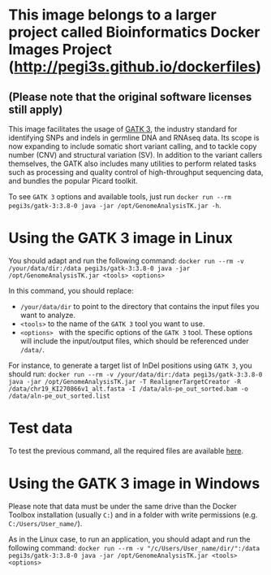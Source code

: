 # This image belongs to a larger project called Bioinformatics Docker Images Project (http://pegi3s.github.io/dockerfiles)
## (Please note that the original software licenses still apply)

This image facilitates the usage of [GATK 3](https://gatk.broadinstitute.org/hc/en-us), the industry standard for identifying SNPs and indels in germline DNA and RNAseq data. Its scope is now expanding to include somatic short variant calling, and to tackle copy number (CNV) and structural variation (SV). In addition to the variant callers themselves, the GATK also includes many utilities to perform related tasks such as processing and quality control of high-throughput sequencing data, and bundles the popular Picard toolkit.

To see `GATK 3` options and available tools, just run `docker run --rm pegi3s/gatk-3:3.8-0 java -jar /opt/GenomeAnalysisTK.jar -h`.

# Using the GATK 3 image in Linux
You should adapt and run the following command: `docker run --rm -v /your/data/dir:/data pegi3s/gatk-3:3.8-0 java -jar /opt/GenomeAnalysisTK.jar <tools> <options>`

In this command, you should replace:
- `/your/data/dir` to point to the directory that contains the input files you want to analyze.
- `<tools>` to the name of the `GATK 3` tool you want to use.
- `<options> ` with the specific options of the `GATK 3` tool. These options will include the input/output files, which should be referenced under `/data/`.

For instance, to generate a target list of InDel positions using `GATK 3`, you should run: `docker run --rm -v /your/data/dir:/data pegi3s/gatk-3:3.8-0 java -jar /opt/GenomeAnalysisTK.jar -T RealignerTargetCreator -R /data/chr19_KI270866v1_alt.fasta -I /data/aln-pe_out_sorted.bam -o /data/aln-pe_out_sorted.list`

# Test data
To test the previous command, all the required files are available [here](http://evolution6.i3s.up.pt/static/pegi3s/dockerfiles/gatk/3/test_data_gatk_3.zip).

# Using the GATK 3 image in Windows

Please note that data must be under the same drive than the Docker Toolbox installation (usually `C:`) and in a folder with write permissions (e.g. `C:/Users/User_name/`).

As in the Linux case, to run an application, you should adapt and run the following command: `docker run --rm -v "/c/Users/User_name/dir/":/data pegi3s/gatk-3:3.8-0 java -jar /opt/GenomeAnalysisTK.jar <tools> <options>`
